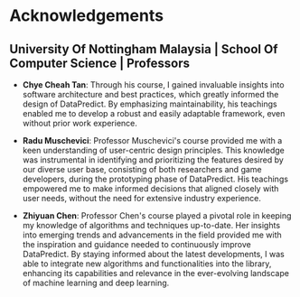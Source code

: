 # Acknowledgements

## University Of Nottingham Malaysia | School Of Computer Science | Professors

* **Chye Cheah Tan**: Through his course, I gained invaluable insights into software architecture and best practices, which greatly informed the design of DataPredict. By emphasizing maintainability, his teachings enabled me to develop a robust and easily adaptable framework, even without prior work experience.

* **Radu Muschevici**: Professor Muschevici's course provided me with a keen understanding of user-centric design principles. This knowledge was instrumental in identifying and prioritizing the features desired by our diverse user base, consisting of both researchers and game developers, during the prototyping phase of DataPredict. His teachings empowered me to make informed decisions that aligned closely with user needs, without the need for extensive industry experience.

* **Zhiyuan Chen**: Professor Chen's course played a pivotal role in keeping my knowledge of algorithms and techniques up-to-date. Her insights into emerging trends and advancements in the field provided me with the inspiration and guidance needed to continuously improve DataPredict. By staying informed about the latest developments, I was able to integrate new algorithms and functionalities into the library, enhancing its capabilities and relevance in the ever-evolving landscape of machine learning and deep learning.
